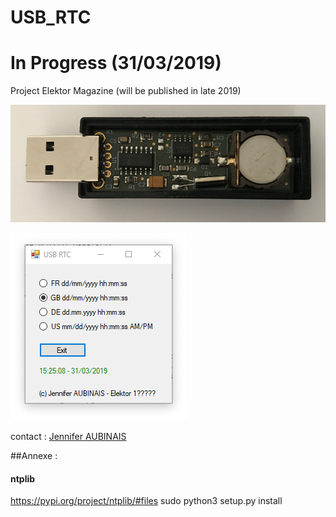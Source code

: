 # USB_RTC

# In Progress (31/03/2019)


Project Elektor Magazine
(will be published in late 2019)

![Carte electronic](USB-RTC.png)

![ProgramPC](ProgramPC.png)

contact : [Jennifer AUBINAIS](mailto:jennifer@aubinais.net) 


##Annexe :

#### ntplib
https://pypi.org/project/ntplib/#files
sudo python3 setup.py install

